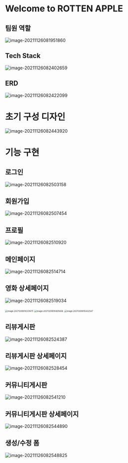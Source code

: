 # Welcome to ROTTEN APPLE

## 팀원 역할

![image-20211126081951860](README.assets/image-20211126081951860.png)

## Tech Stack

![image-20211126082402659](README.assets/image-20211126082402659.png)



## ERD

![image-20211126082422099](README.assets/image-20211126082422099.png)



# 초기 구성 디자인

![image-20211126082443920](README.assets/image-20211126082443920.png)

# 기능 구현

## 로그인

![image-20211126082503158](README.assets/image-20211126082503158.png)

## 회원가입

![image-20211126082507454](README.assets/image-20211126082507454.png)

## 프로필

![image-20211126082510920](README.assets/image-20211126082510920.png)

## 메인페이지

![image-20211126082514714](README.assets/image-20211126082514714.png)

## 영화 상세페이지

![image-20211126082519034](README.assets/image-20211126082519034.png)



<img src="README.assets/image-20211209010331675.png" alt="image-20211209010331675" style="zoom:46%;" />

<img src="README.assets/image-20211209010405606.png" alt="image-20211209010405606" style="zoom:46%;" />

<img src="README.assets/image-20211209010432547.png" alt="image-20211209010432547" style="zoom:46%;" />



## 리뷰게시판

![image-20211126082524387](README.assets/image-20211126082524387.png)

## 리뷰게시판 상세페이지

![image-20211126082528454](README.assets/image-20211126082528454.png)

## 커뮤니티게시판

![image-20211126082541210](README.assets/image-20211126082541210.png)

## 커뮤니티게시판 상세페이지

![image-20211126082544890](README.assets/image-20211126082544890.png)

## 생성/수정 폼

![image-20211126082548825](README.assets/image-20211126082548825.png)
